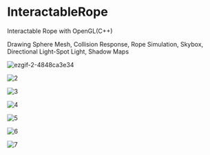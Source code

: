 # InteractableRope

Interactable Rope with OpenGL(C++)

Drawing Sphere Mesh, Collision Response, Rope Simulation, Skybox, Directional Light-Spot Light, Shadow Maps

![ezgif-2-4848ca3e34](https://github.com/EnesSahin4120/InteractableRope/assets/65425355/7b192aad-a701-40fe-a4de-ed41b7f87b78)

![2](https://github.com/EnesSahin4120/InteractableRope/assets/65425355/dfe109e4-51b6-4535-89bc-913866c03022)

![3](https://github.com/EnesSahin4120/InteractableRope/assets/65425355/7c027b89-6b77-42de-b987-f6d0f2e87de6)

![4](https://github.com/EnesSahin4120/InteractableRope/assets/65425355/83634f9b-7331-4a5b-8ee7-29a252f4d62f)

![5](https://github.com/EnesSahin4120/InteractableRope/assets/65425355/8344cf0d-c5db-4ede-91ff-cd80f3765868)

![6](https://github.com/EnesSahin4120/InteractableRope/assets/65425355/5cc35de6-02b2-4539-af6f-8165a5610a37)

![7](https://github.com/EnesSahin4120/InteractableRope/assets/65425355/3627a185-fc99-47c0-b853-9af187fb99d3)
